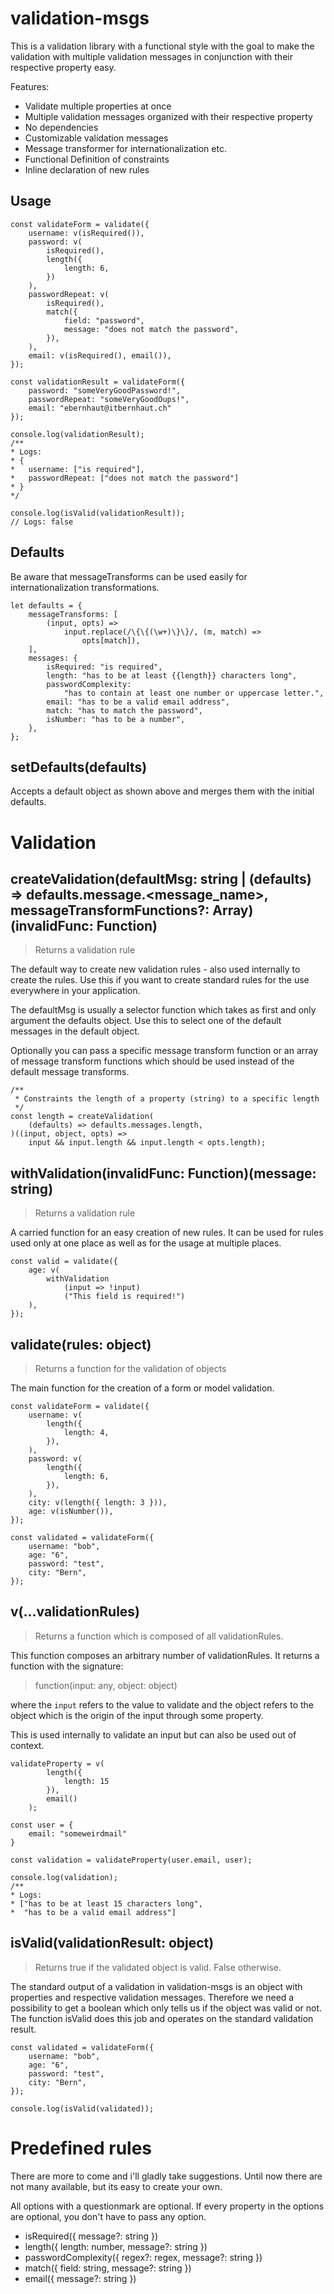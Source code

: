 # validation-msgs

This is a validation library with a functional style with the goal to
make the validation with multiple validation messages in conjunction
with their respective property easy.


Features:

- Validate multiple properties at once
- Multiple validation messages organized with their respective  property
- No dependencies
- Customizable validation messages
- Message transformer for internationalization etc.
- Functional Definition of constraints
- Inline declaration of new rules

## Usage

```
const validateForm = validate({
    username: v(isRequired()),
    password: v(
        isRequired(),
        length({
            length: 6,
        })
    ),
    passwordRepeat: v(
        isRequired(),
        match({
            field: "password",
            message: "does not match the password",
        }),
    ),
    email: v(isRequired(), email()),
});

const validationResult = validateForm({
    password: "someVeryGoodPassword!",
    passwordRepeat: "someVeryGoodOups!",
    email: "ebernhaut@itbernhaut.ch"
});

console.log(validationResult);
/**
* Logs:
* {
*   username: ["is required"],
*   passwordRepeat: ["does not match the password"]   
* }
*/

console.log(isValid(validationResult));
// Logs: false
```

## Defaults

Be aware that messageTransforms can be used easily for internationalization transformations.

```
let defaults = {
    messageTransforms: [
        (input, opts) =>
            input.replace(/\{\{(\w+)\}\}/, (m, match) =>
                opts[match]),
    ],
    messages: {
        isRequired: "is required",
        length: "has to be at least {{length}} characters long",
        passwordComplexity:
            "has to contain at least one number or uppercase letter.",
        email: "has to be a valid email address",
        match: "has to match the password",
        isNumber: "has to be a number",
    },
};
```

## setDefaults(defaults)

Accepts a default object as shown above and merges them with the initial defaults.


# Validation

## createValidation(defaultMsg: string | (defaults) => defaults.message.\<message_name>, messageTransformFunctions?: Array<Function>)(invalidFunc: Function)
> Returns a validation rule

The default way to create new validation rules - also used internally to create the rules.
Use this if you want to create standard rules for the use everywhere in your application.

The defaultMsg is usually a selector function which takes as first and only argument the defaults object. Use this to select one of the default messages in the default object.

Optionally you can pass a specific message transform function or an array of message transform functions which should be used instead of the default message transforms.

```
/**
 * Constraints the length of a property (string) to a specific length
 */
const length = createValidation(
    (defaults) => defaults.messages.length,
)((input, object, opts) => 
    input && input.length && input.length < opts.length);
```

## withValidation(invalidFunc: Function)(message: string)
> Returns a validation rule

A carried function for an easy creation of new rules.
It can be used for rules used only at one place as well as
for the usage at multiple places.

```
const valid = validate({
    age: v(
        withValidation
            (input => !input)
            ("This field is required!")
    ),
});
```

## validate(rules: object)
> Returns a function for the validation of objects

The main function for the creation of a form or model validation.

```
const validateForm = validate({
    username: v(
        length({
            length: 4,
        }),
    ),
    password: v(
        length({
            length: 6,
        }),
    ),
    city: v(length({ length: 3 })),
    age: v(isNumber()),
});

const validated = validateForm({
    username: "bob",
    age: "6",
    password: "test",
    city: "Bern",
});
```

## v(...validationRules)
> Returns a function which is composed of all validationRules.

This function composes an arbitrary number of validationRules. It returns a function with the signature:

> function(input: any, object: object)

where the `input` refers to the value to validate and the object refers to the object which is the origin of the input through some property.

This is used internally to validate an input but can also be used out of context.

```
validateProperty = v(
        length({
            length: 15
        }),
        email()
    );

const user = {
    email: "someweirdmail"
}

const validation = validateProperty(user.email, user);

console.log(validation);
/**
* Logs:
* ["has to be at least 15 characters long", 
*  "has to be a valid email address"]
```

## isValid(validationResult: object)
> Returns true if the validated object is valid. False otherwise.

The standard output of a validation in validation-msgs is an object with properties and respective validation messages.
Therefore we need a possibility to get a boolean which only tells us if the object was valid or not.
The function isValid does this job and operates on the standard validation result.

```
const validated = validateForm({
    username: "bob",
    age: "6",
    password: "test",
    city: "Bern",
});

console.log(isValid(validated));
```

# Predefined rules

There are more to come and i'll gladly take suggestions. Until now there are not many available, but its easy to create your own.

All options with a questionmark are optional.
If every property in the options are optional,
you don't have to pass any option.

- isRequired({ message?: string })
- length({ length: number, message?: string })
- passwordComplexity({ regex?: regex, message?: string })
- match({ field: string, message?: string })
- email({ message?: string })